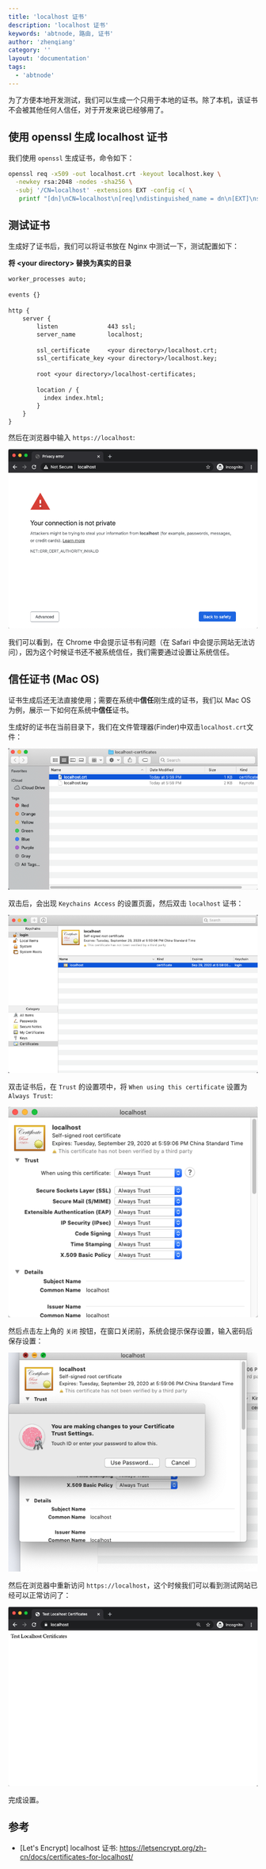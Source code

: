 ```yaml
---
title: 'localhost 证书'
description: 'localhost 证书'
keywords: 'abtnode, 路由, 证书'
author: 'zhenqiang'
category: ''
layout: 'documentation'
tags:
  - 'abtnode'
---
```


为了方便本地开发测试，我们可以生成一个只用于本地的证书。除了本机，该证书不会被其他任何人信任，对于开发来说已经够用了。

## 使用 openssl 生成 localhost 证书

我们使用 `openssl` 生成证书，命令如下：

```bash
openssl req -x509 -out localhost.crt -keyout localhost.key \
  -newkey rsa:2048 -nodes -sha256 \
  -subj '/CN=localhost' -extensions EXT -config <( \
   printf "[dn]\nCN=localhost\n[req]\ndistinguished_name = dn\n[EXT]\nsubjectAltName=DNS:localhost\nkeyUsage=digitalSignature\nextendedKeyUsage=serverAuth")
```

## 测试证书

生成好了证书后，我们可以将证书放在 Nginx 中测试一下，测试配置如下：

**将 \<your directory\> 替换为真实的目录**

```nginx
worker_processes auto;

events {}

http {
    server {
        listen              443 ssl;
        server_name         localhost;

        ssl_certificate     <your directory>/localhost.crt;
        ssl_certificate_key <your directory>/localhost.key;

        root <your directory>/localhost-certificates;

        location / {
          index index.html;
        }
    }
}
```

然后在浏览器中输入 `https://localhost`:

![test failed](./images/test-failed.png)

我们可以看到，在 Chrome 中会提示证书有问题（在 Safari 中会提示网站无法访问），因为这个时候证书还不被系统信任，我们需要通过设置让系统信任。

## 信任证书 (Mac OS)

证书生成后还无法直接使用；需要在系统中**信任**刚生成的证书，我们以 Mac OS 为例，展示一下如何在系统中**信任**证书。

生成好的证书在当前目录下，我们在文件管理器(Finder)中双击`localhost.crt`文件：

![cert-list](./images/cert-list.png)

双击后，会出现 `Keychains Access` 的设置页面，然后双击 `localhost` 证书：

![keychains-localhost](./images/keychains-localhost.png)

双击证书后，在 `Trust` 的设置项中，将 `When using this certificate` 设置为 `Always Trust`:

![keychains-localhost-trust](./images/keychains-localhost-trust.png)

然后点击左上角的 `关闭` 按钮，在窗口关闭前，系统会提示保存设置，输入密码后保存设置：

![password](./images/password.png)

然后在浏览器中重新访问 `https://localhost`，这个时候我们可以看到测试网站已经可以正常访问了：

![test-success](./images/test-success.png)

完成设置。

## 参考

- [Let's Encrypt] localhost 证书: https://letsencrypt.org/zh-cn/docs/certificates-for-localhost/
